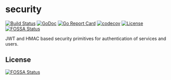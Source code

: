 # security

[![Build Status](https://travis-ci.org/metal-stack/security.svg?branch=master)](https://travis-ci.org/metal-stack/security)
[![GoDoc](https://godoc.org/github.com/metal-stack/security?status.svg)](https://godoc.org/github.com/metal-stack/security)
[![Go Report Card](https://goreportcard.com/badge/github.com/metal-stack/security)](https://goreportcard.com/report/github.com/metal-stack/security)
[![codecov](https://codecov.io/gh/metal-stack/security/branch/master/graph/badge.svg)](https://codecov.io/gh/metal-stack/security)
[![License](https://img.shields.io/badge/license-MIT-blue.svg)](https://github.com/metal-stack/security/blob/master/LICENSE)
[![FOSSA Status](https://app.fossa.io/api/projects/git%2Bgithub.com%2Fmetal-stack%2Fsecurity.svg?type=shield)](https://app.fossa.io/projects/git%2Bgithub.com%2Fmetal-stack%2Fsecurity?ref=badge_shield)

JWT and HMAC based security primitives for authentication of services and users.


## License
[![FOSSA Status](https://app.fossa.io/api/projects/git%2Bgithub.com%2Fmetal-stack%2Fsecurity.svg?type=large)](https://app.fossa.io/projects/git%2Bgithub.com%2Fmetal-stack%2Fsecurity?ref=badge_large)